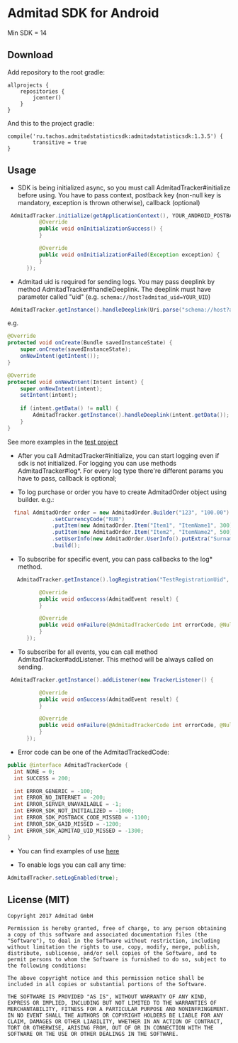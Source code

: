 # Admitad SDK for Android

Min SDK = 14

## Download 

Add repository to the root gradle:

```
allprojects {
    repositories {
        jcenter()
    }
}
```

And this to the project gradle:

```
compile('ru.tachos.admitadstatisticsdk:admitadstatisticsdk:1.3.5') {
        transitive = true
}
```

## Usage

  * SDK is being initialized async, so you must call AdmitadTracker#initialize before using. You have to pass context, postback key (non-null key is mandatory, exception is thrown otherwise), callback (optional)
  
  ``` java
   AdmitadTracker.initialize(getApplicationContext(), YOUR_ANDROID_POSTBACK_KEY, new TrackerInitializationCallback() {
            @Override
            public void onInitializationSuccess() {
            }

            @Override
            public void onInitializationFailed(Exception exception) {
            }
        });
  ```
  
  * Admitad uid is required for sending logs. You may pass deeplink by method AdmitadTracker#handleDeeplink. The deeplink must have parameter called "uid" (e.g. `schema://host?admitad_uid=YOUR_UID`)
  
  ``` java
   AdmitadTracker.getInstance().handleDeeplink(Uri.parse("schema://host?admitad_uid=YOUR_UID"));
  ```
  
  e.g.
  
  ``` java
  @Override
  protected void onCreate(Bundle savedInstanceState) {
      super.onCreate(savedInstanceState);
      onNewIntent(getIntent());
  }
  
  @Override
  protected void onNewIntent(Intent intent) {
      super.onNewIntent(intent);
      setIntent(intent);
        
      if (intent.getData() != null) {
          AdmitadTracker.getInstance().handleDeeplink(intent.getData());
      }
  }
  ```
  
  See more examples in the [test project](app/)
  
  * After you call AdmitadTracker#initialize, you can start logging even if sdk is not initialized. For logging you can use methods AdmitadTracker#log*. For every log type there're different params you have to pass, callback is optional;
  
  * To log purchase or order you have to create AdmitadOrder object using builder. e.g.:
  
  ``` java
    final AdmitadOrder order = new AdmitadOrder.Builder("123", "100.00")
                .setCurrencyCode("RUB")
                .putItem(new AdmitadOrder.Item("Item1", "ItemName1", 300))
                .putItem(new AdmitadOrder.Item("Item2", "ItemName2", 500))
                .setUserInfo(new AdmitadOrder.UserInfo().putExtra("Surname", "UserSurname").putExtra("Age", "18"))
                .build();
  ```

   * To subscribe for specific event, you can pass callbacks to the log* method.
   
  ``` java
     AdmitadTracker.getInstance().logRegistration("TestRegistrationUid", new TrackerListener() {

            @Override
            public void onSuccess(AdmitadEvent result) {
            }

            @Override
            public void onFailure(@AdmitadTrackerCode int errorCode, @Nullable String errorText) {
            }
        });
   ```

  * To subscribe for all events, you can call method AdmitadTracker#addListener. This method will be always called on sending.

  ``` java
   AdmitadTracker.getInstance().addListener(new TrackerListener() {

            @Override
            public void onSuccess(AdmitadEvent result) {
            }

            @Override
            public void onFailure(@AdmitadTrackerCode int errorCode, @Nullable String errorText) {
            }
        });
  ```
  
  * Error code can be one of the AdmitadTrackedCode: 
  
  ``` java
  public @interface AdmitadTrackerCode {
    int NONE = 0;
    int SUCCESS = 200;

    int ERROR_GENERIC = -100;
    int ERROR_NO_INTERNET = -200;
    int ERROR_SERVER_UNAVAILABLE = -1;
    int ERROR_SDK_NOT_INITIALIZED = -1000;
    int ERROR_SDK_POSTBACK_CODE_MISSED = -1100;
    int ERROR_SDK_GAID_MISSED = -1200;
    int ERROR_SDK_ADMITAD_UID_MISSED = -1300;
  }
  ```
  
  * You can find examples of use [here](app/src/main/java/ru/tachos/admitadstatistic/MainActivity.java)
  
  * To enable logs you can call any time: 
  
  ```  java
  AdmitadTracker.setLogEnabled(true);
  ```

## License (MIT)
```
Copyright 2017 Admitad GmbH

Permission is hereby granted, free of charge, to any person obtaining a copy of this software and associated documentation files (the "Software"), to deal in the Software without restriction, including without limitation the rights to use, copy, modify, merge, publish, distribute, sublicense, and/or sell copies of the Software, and to permit persons to whom the Software is furnished to do so, subject to the following conditions:

The above copyright notice and this permission notice shall be included in all copies or substantial portions of the Software.

THE SOFTWARE IS PROVIDED "AS IS", WITHOUT WARRANTY OF ANY KIND, EXPRESS OR IMPLIED, INCLUDING BUT NOT LIMITED TO THE WARRANTIES OF MERCHANTABILITY, FITNESS FOR A PARTICULAR PURPOSE AND NONINFRINGEMENT. IN NO EVENT SHALL THE AUTHORS OR COPYRIGHT HOLDERS BE LIABLE FOR ANY CLAIM, DAMAGES OR OTHER LIABILITY, WHETHER IN AN ACTION OF CONTRACT, TORT OR OTHERWISE, ARISING FROM, OUT OF OR IN CONNECTION WITH THE SOFTWARE OR THE USE OR OTHER DEALINGS IN THE SOFTWARE.
```
